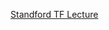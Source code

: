 [Standford TF Lecture](https://www.youtube.com/watch?v=9kC836XhICU&list=PLDuNt91tg0urwwTQNKyUbncSDvMEl74ww&index=1)
